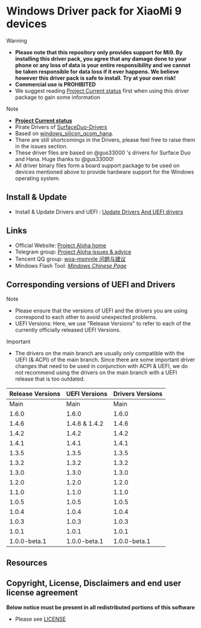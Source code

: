 
# Windows Driver pack for XiaoMi 9 devices

> [!WARNING]
> - **Please note that this repository only provides support for Mi9. By installing this driver pack, you agree that any damage done to your phone or any loss of data is your entire responsibility and we cannot be taken responsible for data loss if it ever happens. We believe however this driver pack is safe to install. Try at your own risk!**
> - **Commercial use is PROHIBITED**
> - We suggest reading [Project Current status](Status.md) first when using this driver package to gain some information

> [!NOTE]
> - **[Project Current status](Status.md)**
> - Pirate Drivers of [SurfaceDuo-Drivers](https://github.com/WOA-Project/SurfaceDuo-Drivers)
> - Based on [windows_silicon_qcom_hana](https://github.com/WOA-Project/windows_silicon_qcom_hana).
> - There are still shortcomings in the Drivers, please feel free to raise them in the issues section.
> - These driver files are based on @gus33000 's drivers for Surface Duo and Hana. Huge thanks to @gus33000!
> - All driver binary files form a board support package to be used on devices mentioned above to provide hardware support for the Windows operating system.

## Install & Update
  * Install & Update Drivers and UEFI : [Update Drivers And UEFI drivers](UpdateDriversAndUEFI.md)

## Links
  * Official Website: [Project Aloha home](http://project-aloha.github.io)
  * Telegram group: [Project Aloha issues & advice](https://t.me/project_aloha_issues)
  * Tencent QQ group: [woa-msmnile 问题与建议](https://qm.qq.com/cgi-bin/qm/qr?k=r2Gb_eHElZq0T7Rczf4rnEMsMdX6gbvF&jump_from=webapi&authKey=L4/pvGXcxQQddJpzUoa3qEh6P4n/fbF88oPKuPh4L0EFIEj5cY1k06i2w78gA5m5)
  * Mindows Flash Tool: *[Mindows Chinese Page](http://mindows.cn/)*

## Corresponding versions of UEFI and Drivers
> [!NOTE]
> - Please ensure that the versions of UEFI and the drivers you are using correspond to each other to avoid unexpected problems.
> - UEFI Versions: Here, we use "Release Versions" to refer to each of the currently officially released UEFI Versions.

> [!IMPORTANT]
> - The drivers on the main branch are usually only compatible with the UEFI (& ACPI) of the main branch. Since there are some important driver changes that need to be used in conjunction with ACPI & UEFI, we do not recommend using the drivers on the main branch with a UEFI release that is too outdated.

| Release Versions | UEFI Versions | Drivers Versions |
|------------------|---------------|------------------|
|       Main       |    Main       |      Main        |
|       1.6.0      |    1.6.0      |      1.6.0       |
|       1.4.6      | 1.4.6 & 1.4.2 |      1.4.6       |
|       1.4.2      |    1.4.2      |      1.4.2       |
|       1.4.1      |    1.4.1      |      1.4.1       |
|       1.3.5      |    1.3.5      |      1.3.5       |
|       1.3.2      |    1.3.2      |      1.3.2       |
|       1.3.0      |    1.3.0      |      1.3.0       |
|       1.2.0      |    1.2.0      |      1.2.0       |
|       1.1.0      |    1.1.0      |      1.1.0       |
|       1.0.5      |    1.0.5      |      1.0.5       |
|       1.0.4      |    1.0.4      |      1.0.4       |
|       1.0.3      |    1.0.3      |      1.0.3       |
|       1.0.1      |    1.0.1      |      1.0.1       |
|   1.0.0-beta.1   | 1.0.0-beta.1  |   1.0.0-beta.1   |

## Resources

## Copyright, License, Disclaimers and end user license agreement

**Below notice must be present in all redistributed portions of this software**
* Please see [LICENSE](LICENSE.md)
